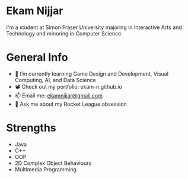 # Ekam Nijjar

I'm a student at Simon Fraser University majoring in Interactive Arts and Technology and minoring in Computer Science.

# General Info
- 🌱 I’m currently learning Game Design and Development, Visual Computing, AI, and Data Science
- 📽️ Check out my portfolio: ekam-n.github.io
- 📫 Email me: ekamnijjar@gmail.com
- 💬 Ask me about my Rocket League obsession 

# Strengths
- Java
- C++
- OOP
- 2D Complex Object Behaviours
- Multimedia Programming
